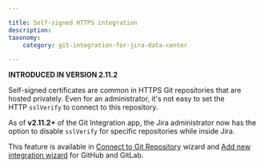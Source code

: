 ```yaml
---

title: Self-signed HTTPS integration
description:
taxonomy:
    category: git-integration-for-jira-data-center

---
```

**INTRODUCED IN VERSION 2.11.2**

Self-signed certificates are common in HTTPS Git repositories that are hosted privately. Even for an administrator, it's not easy to set the HTTP `sslVerify` to connect to this repository.

As of **v2.11.2+** of the Git Integration app, the Jira administrator now has the option to disable `sslVerify` for specific repositories while inside Jira.

This feature is available in [Connect to Git Repository](/git-integration-for-jira-data-center/using-the-connect-repository-wizard/) wizard and [Add new integration wizard](/git-integration-for-jira-data-center/using-the-add-new-integration-wizard/) for GitHub and GitLab.

